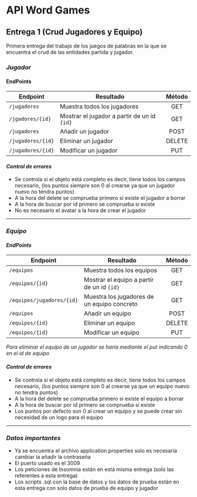 # API Word Games
## Entrega 1 (Crud Jugadores y Equipo)
Primera entrega del trabajo de los juegos de palabras en la que se encuentra el crud de las entidades partida y jugador.
### *Jugador*
#### EndPoints
| Endpoint          | Resultado                                   | Método |
|-------------------|---------------------------------------------|:------:|
| `/jugadores`      | Muestra todos los jugadores                 |  GET   |
| `/jgadores/{id}`  | Mostrar el jugador a partir de un id `{id}` |  GET   |
| `/jugadores`      | Añadir un jugador                           |  POST  |
| `/jugadores/{id}` | Eliminar un jugador                         | DELETE |
| `/jugadores/{id}` | Modificar un jugador                        |  PUT   |

#### *Control de errores*
- Se controla si el objeto está completo es decir, tiene todos los campos necesario, (los puntos siempre son 0 al crearse ya que un jugador nuevo no tendra puntos)
- A la hora del delete se comprueba primero si existe el jugador a borrar
- A la hora de buscar por id primero se comprueba si existe
- No es necesario el avatar a la hora de crear el jugador

-------
### *Equipo*
#### *EndPoints*
| Endpoint                  | Resultado                                   | Método |
|---------------------------|---------------------------------------------|:------:|
| `/equipos`                | Muestra todos los equipos                   |  GET   |
| `/equipos/{id}`           | Mostrar el equipo a partir de un id `{id}`  |  GET   |
| `/equipos/jugadores/{id}` | Muestra los jugadores de un equipo concreto |  GET   |
| `/equipos`                | Añadir un equipo                            |  POST  |
| `/equipos/{id}`           | Eliminar un equipo                          | DELETE |
| `/equipos/{id}`           | Modificar un equipo                         |  PUT   |

_Para eliminar el equipo de un jugador se haría mediante el put indicando 0 en el id de equipo_

#### *Control de errores*
- Se controla si el objeto está completo es decir, tiene todos los campos necesario, (los puntos siempre son 0 al crearse ya que un equipo nuevo no tendra puntos)
- A la hora del delete se comprueba primero si existe el equipo a borrar
- A la hora de buscar por id primero se comprueba si existe
- Los puntos por defecto son 0 al crear un equipo y se puede crear sin necesidad de un logo para el equipo

---------
### *Datos importantes*
- Ya se encuentra el archivo application.properties solo es necesaria cambiar la añadir la contraseña
- El puerto usado es el 3009
- Los peticiones de Insomnia están en está misma entrega (solo las referentes a esta entrega)
- Los scripts .sql con la base de datos y los datos de prueba están en esta entrega con solo datos de prueba de equipo y jugador

